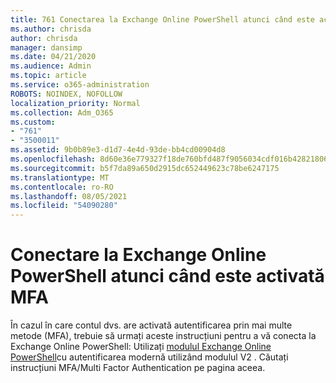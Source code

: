 ```yaml
---
title: 761 Conectarea la Exchange Online PowerShell atunci când este activat MFA
ms.author: chrisda
author: chrisda
manager: dansimp
ms.date: 04/21/2020
ms.audience: Admin
ms.topic: article
ms.service: o365-administration
ROBOTS: NOINDEX, NOFOLLOW
localization_priority: Normal
ms.collection: Adm_O365
ms.custom:
- "761"
- "3500011"
ms.assetid: 9b0b89e3-d1d7-4e4d-93de-bb4cd00904d8
ms.openlocfilehash: 8d60e36e779327f18de760bfd487f9056034cdf016b4282180648906277f6d2d
ms.sourcegitcommit: b5f7da89a650d2915dc652449623c78be6247175
ms.translationtype: MT
ms.contentlocale: ro-RO
ms.lasthandoff: 08/05/2021
ms.locfileid: "54090280"
---
```

# <a name="connect-to-exchange-online-powershell-when-mfa-is-enabled"></a>Conectare la Exchange Online PowerShell atunci când este activată MFA

În cazul în care contul dvs. are activată autentificarea prin mai multe metode (MFA), trebuie să urmați aceste instrucțiuni pentru a vă conecta la Exchange Online PowerShell: Utilizați [modulul Exchange Online PowerShell](https://aka.ms/exops-docs)cu autentificarea modernă utilizând modulul V2 . Căutați instrucțiuni MFA/Multi Factor Authentication pe pagina aceea.
